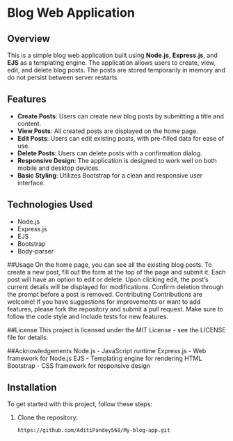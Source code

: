 # Blog Web Application

## Overview

This is a simple blog web application built using **Node.js**, **Express.js**, and **EJS** as a templating engine. The application allows users to create, view, edit, and delete blog posts. The posts are stored temporarily in memory and do not persist between server restarts.

## Features

- **Create Posts**: Users can create new blog posts by submitting a title and content.
- **View Posts**: All created posts are displayed on the home page.
- **Edit Posts**: Users can edit existing posts, with pre-filled data for ease of use.
- **Delete Posts**: Users can delete posts with a confirmation dialog.
- **Responsive Design**: The application is designed to work well on both mobile and desktop devices.
- **Basic Styling**: Utilizes Bootstrap for a clean and responsive user interface.

## Technologies Used

- Node.js
- Express.js
- EJS
- Bootstrap
- Body-parser

##Usage
On the home page, you can see all the existing blog posts.
To create a new post, fill out the form at the top of the page and submit it.
Each post will have an option to edit or delete.
Upon clicking edit, the post’s current details will be displayed for modifications.
Confirm deletion through the prompt before a post is removed.
Contributing
Contributions are welcome! If you have suggestions for improvements or want to add features, please fork the repository and submit a pull request. Make sure to follow the code style and include tests for new features.

##License
This project is licensed under the MIT License - see the LICENSE file for details.

##Acknowledgements
Node.js - JavaScript runtime
Express.js - Web framework for Node.js
EJS - Templating engine for rendering HTML
Bootstrap - CSS framework for responsive design

## Installation

To get started with this project, follow these steps:

1. Clone the repository:

   ```bash
   https://github.com/AditiPandey568/My-blog-app.git
